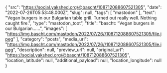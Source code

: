 {
  "src": "https://social.yakshed.org/@bascht/108712088607521305",
  "date": "2022-07-26T05:53:48.000Z",
  "slug": null,
  "tags": [
    "mastodon"
  ],
  "text": "Vegan burgers in our Bulgarian table grill. Turned out really well. Nothing caught fire.",
  "type": "mastodon_toot",
  "title": "bascht: “Vegan burgers in our Bulgarian……",
  "images": [
    "https://img.bascht.com/mastodon/2022/07/26//108712088607521305/file.jpeg"
  ],
  "category": "posts",
  "media_url": "https://img.bascht.com/mastodon/2022/07/26//108712088607521305/file.jpeg",
  "description": null,
  "preview_url": null,
  "original_url": "https://social.yakshed.org/@bascht/108712088607521305",
  "location_latitude": null,
  "additional_payload": null,
  "location_longitude": null
}